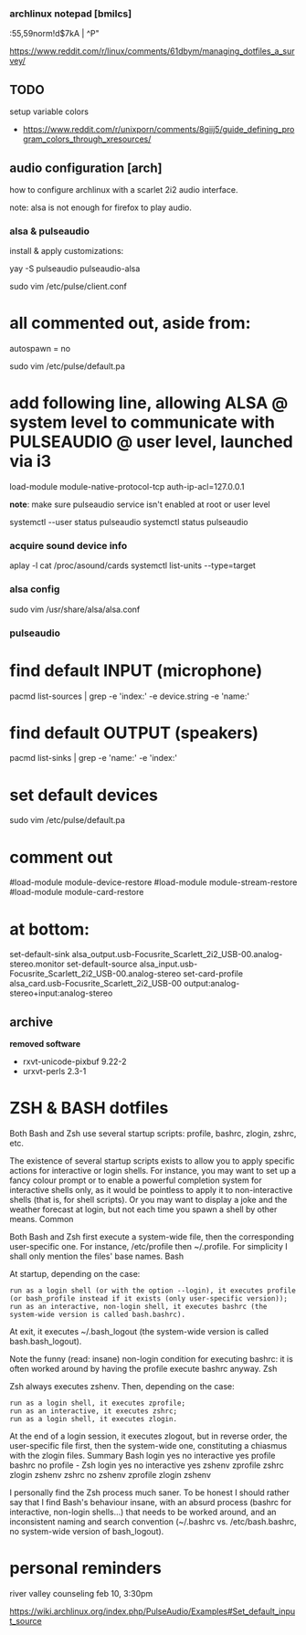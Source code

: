 ### archlinux notepad [bmilcs]

:55,59norm!d$7kA | ^P"





https://www.reddit.com/r/linux/comments/61dbym/managing_dotfiles_a_survey/


## TODO
setup variable colors
  - https://www.reddit.com/r/unixporn/comments/8giij5/guide_defining_program_colors_through_xresources/

## audio configuration [arch]

how to configure archlinux with a scarlet 2i2 audio interface.

note: alsa is not enough for firefox to play audio.

### alsa & pulseaudio

install & apply customizations:

  yay -S pulseaudio pulseaudio-alsa
 
  sudo vim /etc/pulse/client.conf
  # all commented out, aside from:
  autospawn = no

  sudo vim /etc/pulse/default.pa
  # add following line, allowing ALSA @ system level to communicate with PULSEAUDIO @ user level, launched via i3
  load-module module-native-protocol-tcp auth-ip-acl=127.0.0.1 

**note**: make sure pulseaudio service isn't enabled at root or user level

 systemctl --user status pulseaudio
 systemctl status pulseaudio


### acquire sound device info

  aplay -l
  cat /proc/asound/cards
  systemctl list-units --type=target

### alsa config
  
  sudo vim /usr/share/alsa/alsa.conf
  

### pulseaudio

 
  # find default INPUT (microphone)
  pacmd list-sources | grep -e 'index:' -e device.string -e 'name:'

  # find default OUTPUT (speakers)
  pacmd list-sinks | grep -e 'name:' -e 'index:'  

  # set default devices
  sudo vim /etc/pulse/default.pa 

  # comment out
  #load-module module-device-restore
  #load-module module-stream-restore
  #load-module module-card-restore

  # at bottom:
  set-default-sink alsa_output.usb-Focusrite_Scarlett_2i2_USB-00.analog-stereo.monitor
  set-default-source alsa_input.usb-Focusrite_Scarlett_2i2_USB-00.analog-stereo
  set-card-profile alsa_card.usb-Focusrite_Scarlett_2i2_USB-00 output:analog-stereo+input:analog-stereo

## archive

**removed software**
- rxvt-unicode-pixbuf 9.22-2
- urxvt-perls 2.3-1

# ZSH & BASH dotfiles

Both Bash and Zsh use several startup scripts: profile, bashrc, zlogin, zshrc, etc.

The existence of several startup scripts exists to allow you to apply specific actions for interactive or login shells. For instance, you may want to set up a fancy colour prompt or to enable a powerful completion system for interactive shells only, as it would be pointless to apply it to non-interactive shells (that is, for shell scripts). Or you may want to display a joke and the weather forecast at login, but not each time you spawn a shell by other means.
Common

Both Bash and Zsh first execute a system-wide file, then the corresponding user-specific one. For instance, /etc/profile then ~/.profile. For simplicity I shall only mention the files' base names.
Bash

At startup, depending on the case:

    run as a login shell (or with the option --login), it executes profile (or bash_profile instead if it exists (only user-specific version));
    run as an interactive, non-login shell, it executes bashrc (the system-wide version is called bash.bashrc).

At exit, it executes ~/.bash_logout (the system-wide version is called bash.bash_logout).

Note the funny (read: insane) non-login condition for executing bashrc: it is often worked around by having the profile execute bashrc anyway.
Zsh

Zsh always executes zshenv. Then, depending on the case:

    run as a login shell, it executes zprofile;
    run as an interactive, it executes zshrc;
    run as a login shell, it executes zlogin.

At the end of a login session, it executes zlogout, but in reverse order, the user-specific file first, then the system-wide one, constituting a chiasmus with the zlogin files.
Summary
Bash 	login
yes 	no
interactive	yes	profile	bashrc
no 	profile	-
Zsh 	login
yes 	no
interactive	yes	zshenv zprofile zshrc zlogin	zshenv zshrc
no 	zshenv zprofile zlogin 	zshenv

I personally find the Zsh process much saner. To be honest I should rather say that I find Bash's behaviour insane, with an absurd process (bashrc for interactive, non-login shells…) that needs to be worked around, and an inconsistent naming and search convention (~/.bashrc vs. /etc/bash.bashrc, no system-wide version of bash_logout).













# personal reminders
river valley counseling    feb 10, 3:30pm

https://wiki.archlinux.org/index.php/PulseAudio/Examples#Set_default_input_source

